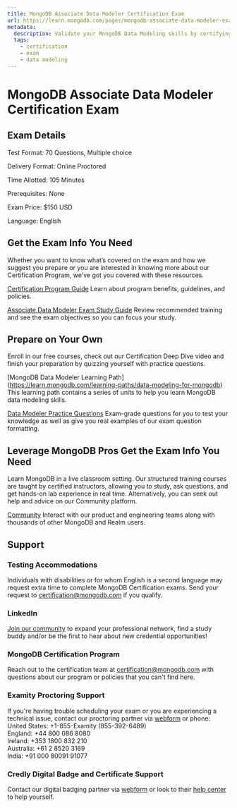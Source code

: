 ```yaml
---
title: MongoDB Associate Data Modeler Certification Exam
url: https://learn.mongodb.com/pages/mongodb-associate-data-modeler-exam
metadata:
  description: Validate your MongoDB Data Modeling skills by certifying your mastery of building modern applications with MongoDB.
  tags:
    - certification
    - exam
    - data modeling
---
```


# MongoDB Associate Data Modeler Certification Exam

## Exam Details

Test Format: 70 Questions, Multiple choice

Delivery Format: Online Proctored

Time Allotted: 105 Minutes

Prerequisites: None

Exam Price: $150 USD

Language: English

## Get the Exam Info You Need

Whether you want to know what’s covered on the exam and how we suggest you prepare or you are interested in knowing more about our Certification Program, we’ve got you covered with these resources.

[Certification Program Guide](https://learn.mongodb.com/courses/program-guide)
Learn about program benefits, guidelines, and policies.

[Associate Data Modeler Exam Study Guide](https://learn.mongodb.com/courses/associate-data-modeler-exam-study-guide)
Review recommended training and see the exam objectives so you can focus your study.

## Prepare on Your Own

Enroll in our free courses, check out our Certification Deep Dive video and finish your preparation by quizzing yourself with practice questions.

[MongoDB Data Modeler Learning Path] (https://learn.mongodb.com/learning-paths/data-modeling-for-mongodb)
This learning path contains a series of units to help you learn MongoDB data modeling skills.

[Data Modeler Practice Questions](https://learn.mongodb.com/learn/course/associate-data-modeler-practice-questions/prep-questions/practice-questions)
Exam-grade questions for you to test your knowledge as well as give you real examples of our exam question formatting.

## Leverage MongoDB Pros Get the Exam Info You Need

Learn MongoDB in a live classroom setting. Our structured training courses are taught by certified instructors, allowing you to study, ask questions, and get hands-on lab experience in real time. Alternatively, you can seek out help and advice on our Community platform.

[Community](https://www.mongodb.com/community/forums/c/university/certification-exam/86)
Interact with our product and engineering teams along with thousands of other MongoDB and Realm users.

## Support

### Testing Accommodations

Individuals with disabilities or for whom English is a second language may request extra time to complete MongoDB Certification exams. Send your request to <certification@mongodb.com> if you qualify.

### LinkedIn

[Join our community](https://www.linkedin.com/company/mongodbinc/) to expand your professional network, find a study buddy and/or be the first to hear about new credential opportunities!

### MongoDB Certification Program

Reach out to the certification team at <certification@mongodb.com> with questions about our program or policies that you can't find here.

### Examity Proctoring Support

If you're having trouble scheduling your exam or you are experiencing a technical issue, contact our proctoring partner via [webform](https://www.examity.com/test-taker-contact/?cn-reloaded=1) or phone:\
United States: +1-855-Examity (855-392-6489)\
England: +44 800 086 8080\
Ireland: +353 1800 832 210\
Australia: +61 2 8520 3169\
India: +91 000 80091 91077

### Credly Digital Badge and Certificate Support

Contact our digital badging partner via [webform](https://support.credly.com/hc/en-us/requests/new) or look to their [help center](https://support.credly.com/hc/en-us) to help yourself.
